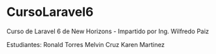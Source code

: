 # CursoLaravel6

Curso de Laravel 6 de New Horizons - Impartido por Ing. Wilfredo Paiz

Estudiantes:
Ronald Torres
Melvin Cruz
Karen Martinez
